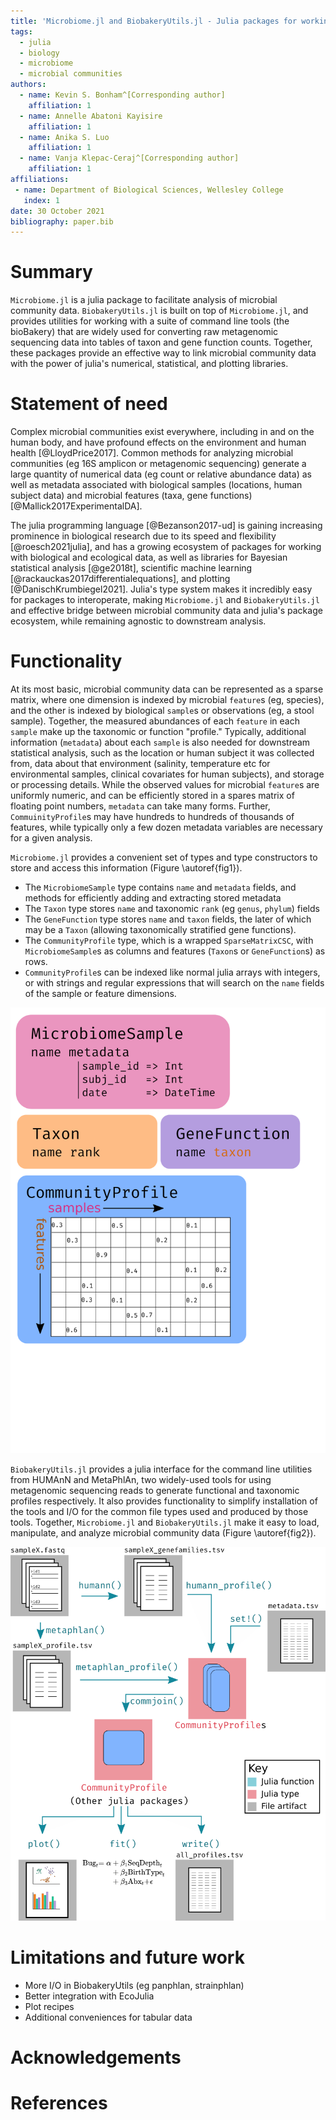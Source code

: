 ```yaml
---
title: 'Microbiome.jl and BiobakeryUtils.jl - Julia packages for working with microbial community data'
tags:
  - julia
  - biology
  - microbiome
  - microbial communities
authors:
  - name: Kevin S. Bonham^[Corresponding author]
    affiliation: 1
  - name: Annelle Abatoni Kayisire
    affiliation: 1
  - name: Anika S. Luo
    affiliation: 1
  - name: Vanja Klepac-Ceraj^[Corresponding author]
    affiliation: 1
affiliations:
 - name: Department of Biological Sciences, Wellesley College
   index: 1
date: 30 October 2021
bibliography: paper.bib
---
```


# Summary

`Microbiome.jl` is a julia package to facilitate analysis of microbial community data.
`BiobakeryUtils.jl` is built on top of `Microbiome.jl`,
and provides utilities for working with a suite of command line tools
(the bioBakery) that are widely used for converting raw metagenomic sequencing data
into tables of taxon and gene function counts.
Together, these packages provide an effective way to link microbial community data
with the power of julia's numerical, statistical, and plotting libraries.

# Statement of need

Complex microbial communities exist everywhere, including in and on the human body,
and have profound effects on the environment and human health [@LloydPrice2017].
Common methods for analyzing microbial communities (eg 16S amplicon or metagenomic sequencing)
generate a large quantity of numerical data (eg count or relative abundance data)
as well as metadata associated with biological samples (locations, human subject data)
and microbial features (taxa, gene functions) [@Mallick2017ExperimentalDA].

The julia programming language [@Bezanson2017-ud] is gaining increasing prominence in biological research
due to its speed and flexibility [@roesch2021julia],
and has a growing ecosystem of packages for working with biological and ecological data,
as well as libraries for Bayesian statistical analysis [@ge2018t],
scientific machine learning [@rackauckas2017differentialequations],
and plotting [@DanischKrumbiegel2021].
Julia's type system makes it incredibly easy for packages to interoperate,
making `Microbiome.jl` and `BiobakeryUtils.jl` and effective bridge between
microbial community data and julia's package ecosystem,
while remaining agnostic to downstream analysis.

# Functionality

At its most basic, microbial community data can be represented as a sparse matrix,
where one dimension is indexed by microbial `feature`s (eg, species),
and the other is indexed by biological `sample`s or observations (eg, a stool sample).
Together, the measured abundances of each `feature` in each `sample`
make up the taxonomic or function "profile."
Typically, additional information (`metadata`) about each `sample`
is also needed for downstream statistical analysis,
such as the location or human subject it was collected from,
data about that environment (salinity, temperature etc for environmental samples,
clinical covariates for human subjects),
and storage or processing details.
While the observed values for microbial `feature`s are uniformly numeric,
and can be efficiently stored in a spares matrix of floating point numbers,
`metadata` can take many forms.
Further, `CommuinityProfile`s may have hundreds to hundreds of thousands of features,
while typically only a few dozen metadata variables are necessary for a given analysis.

`Microbiome.jl` provides a convenient set of types and type constructors
to store and access this information (Figure \autoref{fig1}).

- The `MicrobiomeSample` type contains `name` and `metadata` fields,
  and methods for efficiently adding and extracting stored metadata
- The `Taxon` type stores `name` and taxonomic `rank` (eg `genus`, `phylum`) fields
- The `GeneFunction` type stores `name` and `taxon` fields,
  the later of which may be a `Taxon` (allowing taxonomically stratified gene functions).
- The `CommunityProfile` type, which is a wrapped `SparseMatrixCSC`,
  with `MicrobiomeSample`s as columns and features (`Taxon`s or `GeneFunction`s) as rows.
- `CommunityProfile`s can be indexed like normal julia arrays with integers,
  or with strings and regular expressions that will search on the `name`
  fields of the sample or feature dimensions.

![Functionality of Microbiome.jl\label{fig1}](Microbiome-jl-fig1.png)

`BiobakeryUtils.jl` provides a julia interface for the command line utilities
from HUMAnN and MetaPhlAn, two widely-used tools
for using metagenomic sequencing reads to generate
functional and taxonomic profiles respectively.
It also provides functionality to simplify installation of the tools
and I/O for the common file types used and produced by those tools.
Together, `Microbiome.jl` and `BiobakeryUtils.jl`
make it easy to load, manipulate, and analyze microbial community data (Figure \autoref{fig2}).

![Microbial community analysis workflow\label{fig2}](Microbiome-jl-fig2.png)

# Limitations and future work

- More I/O in BiobakeryUtils (eg panphlan, strainphlan)
- Better integration with EcoJulia
- Plot recipes
- Additional conveniences for tabular data

# Acknowledgements

<!-- TODO -->

# References